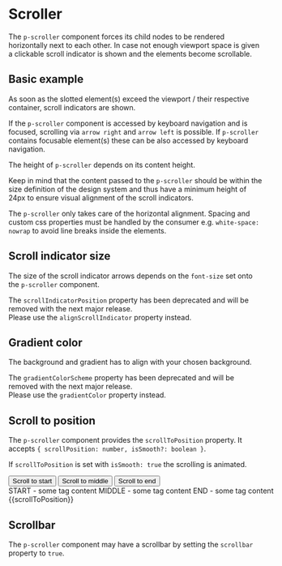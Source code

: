 # Scroller

The `p-scroller` component forces its child nodes to be rendered horizontally next to each other. In case not enough
viewport space is given a clickable scroll indicator is shown and the elements become scrollable.

<TableOfContents></TableOfContents>

## Basic example

As soon as the slotted element(s) exceed the viewport / their respective container, scroll indicators are shown.

If the `p-scroller` component is accessed by keyboard navigation and is focused, scrolling via `arrow right` and
`arrow left` is possible. If `p-scroller` contains focusable element(s) these can be also accessed by keyboard
navigation.

<Playground :markup="basicTagMarkup" :config="config"></Playground>

The height of `p-scroller` depends on its content height.

Keep in mind that the content passed to the `p-scroller` should be within the size definition of the design system and
thus have a minimum height of 24px to ensure visual alignment of the scroll indicators.

The `p-scroller` only takes care of the horizontal alignment. Spacing and custom css properties must be handled by the
consumer e.g. `white-space: nowrap` to avoid line breaks inside the elements.

<Playground :markup="basicTagDismissibleMarkup" :config="config"></Playground>

## Scroll indicator size

The size of the scroll indicator arrows depends on the `font-size` set onto the `p-scroller` component.

<Notification heading="Deprecation hint" state="warning">
  The <code>scrollIndicatorPosition</code> property has been deprecated and will be removed with the next major release.<br>
  Please use the <code>alignScrollIndicator</code> property instead.
</Notification>

<Playground :markup="scrollIndicatorSize" :config="config"></Playground>

## Gradient color

The background and gradient has to align with your chosen background.

<Notification heading="Deprecation hint" state="warning">
  The <code>gradientColorScheme</code> property has been deprecated and will be removed with the next major release.<br>
  Please use the <code>gradientColor</code> property instead.
</Notification>

<Playground :markup="gradientColorMarkup" :config="{ ...config, backgroundColor: gradientColor }">
  <SelectOptions v-model="gradientColor" :values="gradientColors" name="gradientColor"></SelectOptions>
</Playground>

## Scroll to position

The `p-scroller` component provides the `scrollToPosition` property. It accepts
`{ scrollPosition: number, isSmooth?: boolean }`.

If `scrollToPosition` is set with `isSmooth: true` the scrolling is animated.

<Playground :frameworkMarkup="codeExample" :config="{ themeable: false }">
  <button id="start" @click="scrollToPosition = '{scrollPosition: 0, isSmooth: true }'">Scroll to start</button>
  <button id="middle" @click="scrollToPosition = '{scrollPosition: 220, isSmooth: true }'">Scroll to middle</button>
  <button id="end" @click="scrollToPosition = '{scrollPosition: 720, isSmooth: true }'">Scroll to end</button>

  <div style="max-width: 400px">
    <p-scroller class="scroller" :scroll-to-position="scrollToPosition" style="white-space: nowrap">
      <p-tag-dismissible>START - some tag content</p-tag-dismissible>
      <p-tag-dismissible>MIDDLE - some tag content</p-tag-dismissible>
      <p-tag-dismissible>END - some tag content</p-tag-dismissible>
    </p-scroller>
    <p-text>{{scrollToPosition}}</p-text>
  </div>
</Playground>

## Scrollbar

The `p-scroller` component may have a scrollbar by setting the `scrollbar` property to `true`.

<Playground :markup="scrollbar" :config="config"></Playground>

<script lang="ts">
import Vue from 'vue';
import Component from 'vue-class-component';
import { getScrollerCodeSamples } from '@porsche-design-system/shared';
import type { Theme } from '@/models';
import { GRADIENT_COLORS } from './scroller-utils'; 
  
@Component
export default class Code extends Vue {
  config = { themeable: true };

  get theme(): Theme {
    return this.$store.getters.playgroundTheme;
  }

  scrollIndicatorPosition = 'top';
  scrollToPosition = '{ scrollPosition: 220 }';

  codeExample = getScrollerCodeSamples();

  basicTagMarkup = `<div style="max-width: 600px">
  <p-scroller>
    <p-tag color="primary">
      <button type="button">Some tag content</button>
    </p-tag>
    <p-tag color="notification-info-soft">
      <button type="button">Some tag content</button>
    </p-tag>
    <p-tag color="notification-warning-soft">
      <button type="button">Some tag content</button>
    </p-tag>
    <p-tag color="primary">
      <button type="button">Some tag content</button>
    </p-tag>
    <p-tag color="notification-info-soft">
      <button type="button">Some tag content</button>
    </p-tag>
    <p-tag color="notification-warning-soft">
      <button type="button">Some tag content</button>
    </p-tag>
    <p-tag color="primary">
      <button type="button">Some tag content</button>
    </p-tag>
    <p-tag color="notification-info-soft">
      <button type="button">Some tag content</button>
    </p-tag>
  </p-scroller>
</div>`;

  basicTagDismissibleMarkup = `<div style="max-width: 600px">
  <p-scroller style="white-space: nowrap">
    <p-tag-dismissible>Some tag content</p-tag-dismissible>
    <p-tag-dismissible>Some tag content</p-tag-dismissible>
    <p-tag-dismissible>Some tag content</p-tag-dismissible>
    <p-tag-dismissible>Some tag content</p-tag-dismissible>
    <p-tag-dismissible>Some tag content</p-tag-dismissible>
  </p-scroller>
</div>`;

  scrollIndicatorSize = `<div style="max-width: 600px">
  <p-scroller style="font-size: 24px; white-space: nowrap">
    <p-tag-dismissible>Some tag content</p-tag-dismissible>
    <p-tag-dismissible>Some tag content</p-tag-dismissible>
    <p-tag-dismissible>Some tag content</p-tag-dismissible>
    <p-tag-dismissible>Some tag content</p-tag-dismissible>
    <p-tag-dismissible>Some tag content</p-tag-dismissible>
    <p-tag-dismissible>Some tag content</p-tag-dismissible>
    <p-tag-dismissible>Some tag content</p-tag-dismissible>
    <p-tag-dismissible>Some tag content</p-tag-dismissible>
  </p-scroller>
</div>`;

  gradientColor = 'background-surface';
  gradientColors = GRADIENT_COLORS;
  get gradientColorMarkup() {
    return `<div style="max-width: 600px">
  <p-scroller gradient-color="${this.gradientColor}" style="white-space: nowrap">
    <p-tag color="primary">
      <button type="button">Some tag content</button>
    </p-tag>
    <p-tag color="notification-info-soft">
      <button type="button">Some tag content</button>
    </p-tag>
    <p-tag color="notification-warning-soft">
      <button type="button">Some tag content</button>
    </p-tag>
    <p-tag color="primary">
      <button type="button">Some tag content</button>
    </p-tag>
    <p-tag color="notification-info-soft">
      <button type="button">Some tag content</button>
    </p-tag>
    <p-tag color="notification-warning-soft">
      <button type="button">Some tag content</button>
    </p-tag>
    <p-tag color="primary">
      <button type="button">Some tag content</button>
    </p-tag>
    <p-tag color="notification-info-soft">
      <button type="button">Some tag content</button>
    </p-tag>
  </p-scroller>
</div>`;
  }
  scrollbar = `<div style="max-width: 600px">
  <p-scroller scrollbar="true">
    <p-text-list>
      <p-text-list-item>
        Lorem ipsum dolor sit amet, consetetur sadipscing elitr, sed diam nonumy eirmod tempor invidunt ut labore et
        dolore magna aliquyam erat, sed diam voluptua. <br />At vero eos et accusam et justo duo dolores et ea rebum.
      </p-text-list-item>
      <p-text-list-item>
        Lorem ipsum dolor sit amet, consetetur sadipscing elitr, sed diam nonumy eirmod tempor invidunt ut labore et
        dolore magna aliquyam erat, sed diam voluptua. <br />At vero eos et accusam et justo duo dolores et ea rebum.
        <p-text-list>
          <p-text-list-item>
            Lorem ipsum dolor sit amet, consetetur sadipscing elitr, sed diam nonumy eirmod tempor invidunt ut labore et
            dolore magna aliquyam erat, sed diam voluptua. <br />At vero eos et accusam et justo duo dolores et ea
            rebum.
          </p-text-list-item>
          <p-text-list-item>
            Lorem ipsum dolor sit amet, consetetur sadipscing elitr, sed diam nonumy eirmod tempor invidunt ut labore et
            dolore magna aliquyam erat, sed diam voluptua. <br />At vero eos et accusam et justo duo dolores et ea
            rebum.
          </p-text-list-item>
        </p-text-list>
      </p-text-list-item>
    </p-text-list>
  </p-scroller>
</div>`;
}
</script>

<style scoped lang="scss">

  :deep(p-scroller > p-text-list) {
    white-space: nowrap;
  }
  :deep(p-scroller > *) {
    &:not(:last-child) {
      margin-right: 16px;
    }
  }

  .demo > button {
    margin: 0 16px 16px 0;
  }
</style>
